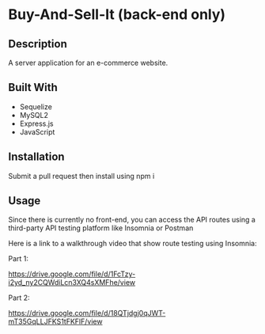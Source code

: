 # Buy-And-Sell-It (back-end only)

## Description

A server application for an e-commerce website.

## Built With

* Sequelize
* MySQL2
* Express.js
* JavaScript

## Installation

Submit a pull request then install using npm i

## Usage 

Since there is currently no front-end, you can access the API routes using a third-party API testing platform like Insomnia or Postman

Here is a link to a walkthrough video that show route testing using Insomnia:

Part 1:

https://drive.google.com/file/d/1FcTzy-i2yd_ny2CQWdiLcn3XQ4sXMFhe/view

Part 2:

https://drive.google.com/file/d/18QTjdgj0qJWT-mT35GqLLJFKS1tFKFlF/view



